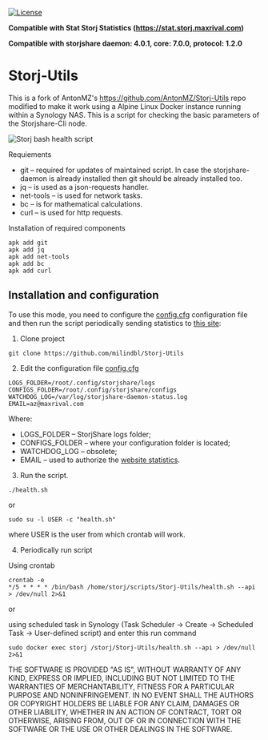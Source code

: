[![License](https://img.shields.io/github/license/AntonMZ/Storj-Utils.svg)](https://github.com/AntonMZ/Storj-Utils/blob/master/LICENSE)

**Compatible with Stat Storj Statistics (https://stat.storj.maxrival.com)**

**Compatible with storjshare daemon: 4.0.1, core: 7.0.0, protocol: 1.2.0**

# Storj-Utils
This is a fork of AntonMZ's https://github.com/AntonMZ/Storj-Utils repo modified to make it work using a Alpine Linux Docker instance running within a Synology NAS. This is a script for checking the basic parameters of the Storjshare-Cli node.<br/>

![Storj bash health script](http://maxrival.com/content/images/2017/05/storj-bash-healt-script-v1.0.2.png)

Requiements

* git – required for updates of maintained script. In case the storjshare-daemon is already installed then git should be already installed too.
* jq – is used as a json-requests handler.
* net-tools – is used for network tasks.
* bc – is for mathematical calculations.
* curl – is used for http requests.

Installation of required components
```
apk add git
apk add jq
apk add net-tools
apk add bc
apk add curl
```

## Installation and configuration
To use this mode, you need to configure the [config.cfg](config.cfg) configuration file and then run the script periodically sending statistics to [this site](https://stat.storj.maxrival.com/):
1. Clone project
```
git clone https://github.com/milindbl/Storj-Utils
```
2. Edit the configuration file [config.cfg](config.cfg)
```
LOGS_FOLDER=/root/.config/storjshare/logs
CONFIGS_FOLDER=/root/.config/storjshare/configs
WATCHDOG_LOG=/var/log/storjshare-daemon-status.log
EMAIL=az@maxrival.com
```
Where:
* LOGS_FOLDER – StorjShare logs folder;
* CONFIGS_FOLDER – where your configuration folder is located;
* WATCHDOG_LOG – obsolete;
* EMAIL – used to authorize the [website statistics](https://stat.storj.maxrival.com/).
3. Run the script.
```
./health.sh
```
or
```
sudo su -l USER -c "health.sh"
```
where USER is the user from which crontab will work.

4. Periodically run script

Using crontab
```
crontab -e
*/5 * * * * /bin/bash /home/storj/scripts/Storj-Utils/health.sh --api > /dev/null 2>&1
```
or

using scheduled task in Synology (Task Scheduler -> Create -> Scheduled Task -> User-defined script) and enter this run command
```
sudo docker exec storj /storj/Storj-Utils/health.sh --api > /dev/null 2>&1
```

THE SOFTWARE IS PROVIDED "AS IS", WITHOUT WARRANTY OF ANY KIND, EXPRESS OR
IMPLIED, INCLUDING BUT NOT LIMITED TO THE WARRANTIES OF MERCHANTABILITY,
FITNESS FOR A PARTICULAR PURPOSE AND NONINFRINGEMENT. IN NO EVENT SHALL THE
AUTHORS OR COPYRIGHT HOLDERS BE LIABLE FOR ANY CLAIM, DAMAGES OR OTHER
LIABILITY, WHETHER IN AN ACTION OF CONTRACT, TORT OR OTHERWISE, ARISING FROM,
OUT OF OR IN CONNECTION WITH THE SOFTWARE OR THE USE OR OTHER DEALINGS IN THE
SOFTWARE.
